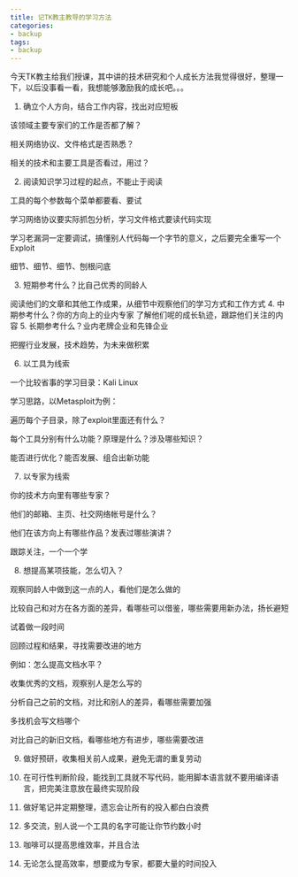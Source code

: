 ```yaml
---
title: 记TK教主教导的学习方法
categories:
- backup
tags:
- backup
---
```



今天TK教主给我们授课，其中讲的技术研究和个人成长方法我觉得很好，整理一下，以后没事看一看，我想能够激励我的成长吧。。。

1. 确立个人方向，结合工作内容，找出对应短板

该领域主要专家们的工作是否都了解？

相关网络协议、文件格式是否熟悉？

相关的技术和主要工具是否看过，用过？

2. 阅读知识学习过程的起点，不能止于阅读

工具的每个参数每个菜单都要看、要试

学习网络协议要实际抓包分析，学习文件格式要读代码实现

学习老漏洞一定要调试，搞懂别人代码每一个字节的意义，之后要完全重写一个Exploit

细节、细节、细节、刨根问底

3. 短期参考什么？比自己优秀的同龄人

阅读他们的文章和其他工作成果，从细节中观察他们的学习方式和工作方式
4. 中期参考什么？你的方向上的业内专家
了解他们呢的成长轨迹，跟踪他们关注的内容
5. 长期参考什么？业内老牌企业和先锋企业

把握行业发展，技术趋势，为未来做积累


6. 以工具为线索

一个比较省事的学习目录：Kali Linux

学习思路，以Metasploit为例：

遍历每个子目录，除了exploit里面还有什么？

每个工具分别有什么功能？原理是什么？涉及哪些知识？

能否进行优化？能否发展、组合出新功能

7. 以专家为线索

你的技术方向里有哪些专家？

他们的邮箱、主页、社交网络帐号是什么？

他们在该方向上有哪些作品？发表过哪些演讲？

跟踪关注，一个一个学



8. 想提高某项技能，怎么切入？

观察同龄人中做到这一点的人，看他们是怎么做的

比较自己和对方在各方面的差异，看哪些可以借鉴，哪些需要用新办法，扬长避短

试着做一段时间

回顾过程和结果，寻找需要改进的地方



例如：怎么提高文档水平？



收集优秀的文档，观察别人是怎么写的

分析自己之前的文档，对比和别人的差异，看哪些需要加强

多找机会写文档哪个

对比自己的新旧文档，看哪些地方有进步，哪些需要改进


9. 做好预研，收集相关前人成果，避免无谓的重复劳动

10. 在可行性判断阶段，能找到工具就不写代码，能用脚本语言就不要用编译语言，把完美注意放在最终实现阶段

11. 做好笔记并定期整理，遗忘会让所有的投入都白白浪费

12. 多交流，别人说一个工具的名字可能让你节约数小时

13. 咖啡可以提高思维效率，并且合法

14. 无论怎么提高效率，想要成为专家，都要大量的时间投入

